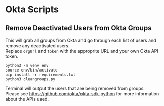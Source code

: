 # Okta Scripts

## Remove Deactivated Users from Okta Groups
This will grab all groups from Okta and go through each list of users and remove any deactivated users.\
Replace `orgUrl` and `token` with the approprite URL and your own Okta API token. 
```
python3 -m venv env
source env/bin/activate
pip install -r requirements.txt
python3 cleangroups.py
```
Terminal will output the users that are being removed from groups.\
Please see https://github.com/okta/okta-sdk-python for more information about the APIs used. 
